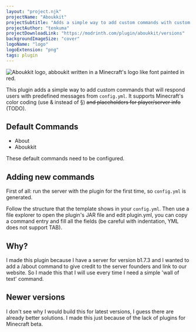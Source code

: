 ```yaml
---
layout: "project.njk"
projectName: "Aboukkit"
projectSubtitle: "Adds a simple way to add custom commands with custom responses to your server."
projectAuthor: "tenkuma"
projectDownloadLink: "https://modrinth.com/plugin/aboukkit/versions"
backgroundImageSize: "cover"
logoName: "logo"
logoExtension: "png"
tags: plugin
---
```


![Aboukkit logo, abboukit written in a Minecraft's logo like font painted in red.](https://cdn.modrinth.com/data/cached_images/94b1f813f8e15f82dddcffa5284c92e59cb93b27.png)

This plugin adds a simple way to add custom commands that will respond users with predefined messages from ```config.yml```. It supports Minecraft's color coding (use & instead of §) ~~and placeholders for player/server info~~ (TODO).

## Default Commands
- About
- Aboukkit

These default commands need to be configured.

## Adding new commands
First of all: run the server with the plugin for the first time, so ```config.yml``` is generated.

Follow the structure that the template shows in your ```config.yml```. Then use a file explorer to open the plugin's JAR file and edit plugin.yml, you can copy a command entry and fill all the fields (be careful with indentation, YML does not support TAB).

## Why?
I made this plugin because I have a server for version b1.7.3 and I wanted to add a /about command to give credit to the server founders and link to our website. So I made this that I will use every time I need a simple 'wall of text' command.

## Newer versions
I don't see why I would build this for latest versions, I guess there are already better solutions. I made this just because of the lack of plugins for Minecraft beta.